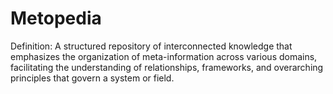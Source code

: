 # Metopedia

Definition: A structured repository of interconnected knowledge that emphasizes the organization of meta-information across various domains, facilitating the understanding of relationships, frameworks, and overarching principles that govern a system or field.
